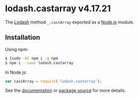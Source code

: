 # lodash.castarray v4.17.21

The [Lodash](https://lodash.com/) method `_.castArray` exported as a [Node.js](https://nodejs.org/) module.

## Installation

Using npm:
```bash
$ {sudo -H} npm i -g npm
$ npm i --save lodash.castarray
```

In Node.js:
```js
var castArray = require('lodash.castarray');
```

See the [documentation](https://lodash.com/docs#castArray) or [package source](https://github.com/lodash/lodash/blob/4.17.21-npm-packages/lodash.castarray) for more details.
